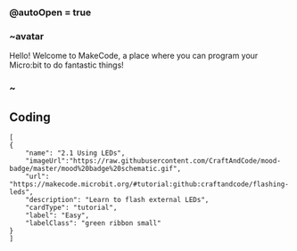 ### @autoOpen = true
### ~avatar
Hello! Welcome to MakeCode, a place where you can program your Micro:bit to do fantastic things!
### ~
## Coding
```codecard
[
{
    "name": "2.1 Using LEDs",
    "imageUrl":"https://raw.githubusercontent.com/CraftAndCode/mood-badge/master/mood%20badge%20schematic.gif",
    "url": "https://makecode.microbit.org/#tutorial:github:craftandcode/flashing-leds", 
    "description": "Learn to flash external LEDs", 
    "cardType": "tutorial",
    "label": "Easy",
    "labelClass": "green ribbon small"
}
]
```